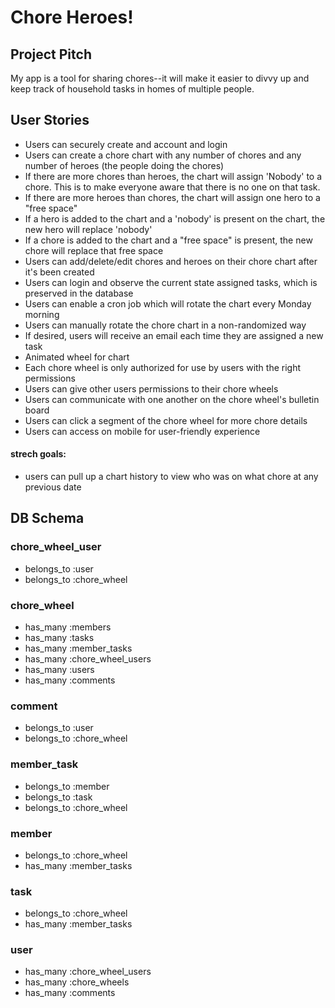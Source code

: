 # Chore Heroes!

## Project Pitch

My app is a tool for sharing chores--it will make it easier to divvy up and keep track of household tasks in homes of multiple people.

## User Stories
- Users can securely create and account and login
- Users can create a chore chart with any number of chores and any number of heroes (the people doing the chores)
- If there are more chores than heroes, the chart will assign 'Nobody' to a chore. This is to make everyone aware that there is no one on that task.
- If there are more heroes than chores, the chart will assign one hero to a "free space"
- If a hero is added to the chart and a 'nobody' is present on the chart, the new hero will replace 'nobody'
- If a chore is added to the chart and a "free space" is present, the new chore will replace that free space
- Users can add/delete/edit chores and heroes on their chore chart after it's been created
- Users can login and observe the current state assigned tasks, which is preserved in the database
- Users can enable a cron job which will rotate the chart every Monday morning
- Users can manually rotate the chore chart in a non-randomized way
- If desired, users will receive an email each time they are assigned a new task
- Animated wheel for chart
- Each chore wheel is only authorized for use by users with the right permissions
- Users can give other users permissions to their chore wheels
- Users can communicate with one another on the chore wheel's bulletin board
- Users can click a segment of the chore wheel for more chore details
- Users can access on mobile for user-friendly experience

#### strech goals:
- users can pull up a chart history to view who was on what chore at any previous date

## DB Schema
### chore_wheel_user
- belongs_to :user
- belongs_to :chore_wheel

### chore_wheel
- has_many :members
- has_many :tasks
- has_many :member_tasks
- has_many :chore_wheel_users
- has_many :users
- has_many :comments

### comment
- belongs_to :user
- belongs_to :chore_wheel

### member_task
- belongs_to :member
- belongs_to :task
- belongs_to :chore_wheel

### member
- belongs_to :chore_wheel
- has_many :member_tasks

### task
- belongs_to :chore_wheel
- has_many :member_tasks

### user
- has_many :chore_wheel_users
- has_many :chore_wheels
- has_many :comments